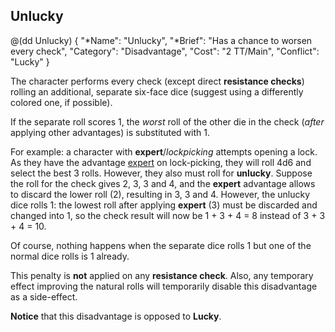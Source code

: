 ## Unlucky

@(dd Unlucky)
{ 
  "*Name": "Unlucky",
  "*Brief": "Has a chance to worsen every check",
  "Category": "Disadvantage",
  "Cost": "2 TT/Main",
  "Conflict": "Lucky"
}

The character performs every check (except direct **resistance checks**) 
rolling an additional, separate six-face dice (suggest using a 
differently colored one, if possible).

If the separate roll scores 1, the *worst* roll of the other die in the check
(*after* applying other advantages) is substituted with 1.

For example: a character with **expert**/*lockpicking* attempts opening a lock.
As they have the advantage [expert](#expert) on lock-picking, they will roll 4d6 
and select the best 3 rolls. However,
they also must roll for **unlucky**. Suppose the roll for the check gives
2, 3, 3 and 4, and the **expert** advantage allows to discard the lower roll (2),
resulting in 3, 3 and 4. However, the unlucky dice rolls 1: 
the lowest roll after applying **expert** (3) must be discarded
and changed into 1, so the check result will now be 1 + 3 + 4 = 8 instead of
3 + 3 + 4 = 10.

Of course, nothing happens when the separate dice rolls 1 but one of the
normal dice rolls is 1 already.

This penalty is **not** applied on any **resistance check**. Also, any
temporary effect improving the natural rolls will temporarily disable
this disadvantage as a side-effect.

**Notice** that this disadvantage is opposed to **Lucky**.

